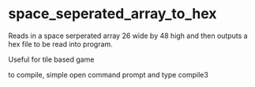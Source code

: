 # space_seperated_array_to_hex

Reads in a space serperated array 26 wide by 48 high and then outputs a hex file to be read into program.

Useful for tile based game


to compile, simple open command prompt and type compile3
